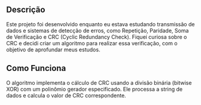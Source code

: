 
## Descrição

Este projeto foi desenvolvido enquanto eu estava estudando transmissão de dados e sistemas de detecção de erros, como Repetição, Paridade, Soma de Verificação e CRC (Cyclic Redundancy Check). Fiquei curiosa sobre o CRC e decidi criar um algoritmo para realizar essa verificação, com o objetivo de aprofundar meus estudos.

## Como Funciona

O algoritmo implementa o cálculo de CRC usando a divisão binária (bitwise XOR) com um polinômio gerador especificado. Ele processa a string de dados e calcula o valor de CRC correspondente.
